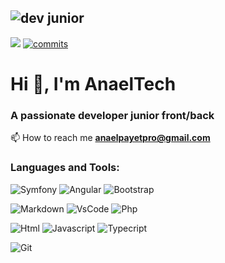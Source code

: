 ![dev junior](https://github.com/AnaelTech/AnaelTech/assets/142304772/c1855f04-0104-4e5e-8389-3592bb12fe7e)
---
[![](https://visitcount.itsvg.in/api?id=AnaelTech&label=Profile%20Views&color=12&icon=5&pretty=true)](https://visitcount.itsvg.in)
[![commits](https://badgen.net/github/commits/AnaelTech/AnaelTech/main)](https://github.com/AnaelTech/AnaelTech/commits/main?icon=github&color=green)

# Hi 👋, I'm AnaelTech 
### A passionate developer junior front/back
📫 How to reach me  **anaelpayetpro@gmail.com**

### Languages and Tools:

![Symfony](https://img.shields.io/badge/Symfony-000000?style=for-the-badge&logo=Symfony&logoColor=white)
![Angular](https://img.shields.io/badge/Angular-DD0031?style=for-the-badge&logo=angular&logoColor=white)
![Bootstrap](https://img.shields.io/badge/Bootstrap-563D7C?style=for-the-badge&logo=bootstrap&logoColor=white)
 
![Markdown](https://img.shields.io/badge/Markdown-000000?style=for-the-badge&logo=markdown&logoColor=white)
![VsCode](https://img.shields.io/badge/VSCode-0078D4?style=for-the-badge&logo=visual%20studio%20code&logoColor=white)
![Php](https://img.shields.io/badge/PHP-777BB4?style=for-the-badge&logo=php&logoColor=white)  
 
![Html](https://img.shields.io/badge/HTML5-E34F26?style=for-the-badge&logo=html5&logoColor=white)
![Javascript](https://img.shields.io/badge/JavaScript-323330?style=for-the-badge&logo=javascript&logoColor=F7DF1E)
![Typecript](https://img.shields.io/badge/TypeScript-007ACC?style=for-the-badge&logo=typescript&logoColor=white)
 
![Git](https://img.shields.io/badge/GIT-E44C30?style=for-the-badge&logo=git&logoColor=white)


